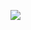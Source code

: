 <a href="[버튼을 눌렀을 때 이동할 링크](https://velog.io/@yunssup/posts)" target="_blank"><img src="https://img.shields.io/badge/뱃지레이블-배경색?style=뱃지모양&logo=로고&logoColor=로고색상"/></a>
